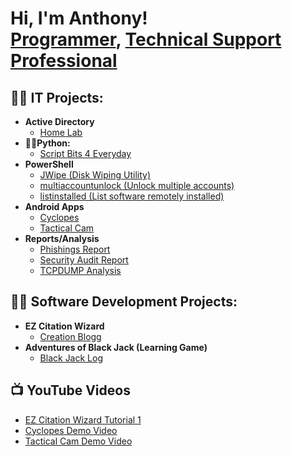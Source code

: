 <h1>Hi, I'm Anthony! <br/><a href="https://github.com/ALNorman1">Programmer</a>, <a href="">Technical Support Professional</a>

<h2>👨‍💻 IT Projects:</h2>


- <b>Active Directory</b>
  - [Home Lab](https://github.com/ALNorman/ActiveDirectoryLab)
- <b>👨‍💻Python:</b>
  - [Script Bits 4 Everyday](https://github.com/ALNorman/Python-Script-Bits)
- <b>PowerShell</b>
  - [JWipe (Disk Wiping Utility)](https://github.com/ALNorman/Python-Script-Bits)
  - [multiaccountunlock (Unlock multiple accounts)](https://github.com/ALNorman/PowerShell2)
  - [listinstalled (List software remotely installed)](https://github.com/ALNorman/PowerShell3)
- <b>Android Apps</b>
  - [Cyclopes](https://www.youtube.com/watch?v=6LUulpEZvL4)
  - [Tactical Cam](https://www.youtube.com/watch?v=pi1Rk78jrf0)
- <b>Reports/Analysis</b>
  - [Phishings Report](https://github.com/ALNorman/Cybersecurity1)
  - [Security Audit Report](https://github.com/ALNorman/SecurityAudit)
  - [TCPDUMP Analysis](https://github.com/ALNorman/Analysis-DNS-ICMP-Traffic)
<h2>👨‍💻 Software Development Projects:</h2>

- <b>EZ Citation Wizard</b>
  - [Creation Blogg](https://citationwizard.blogspot.com/)
- <b>Adventures of Black Jack (Learning Game)</b>
  - [Black Jack Log](https://github.com/ALNorman/Blackjack) 
    
<h2>📺  YouTube Videos</h2>

- [EZ Citation Wizard Tutorial 1](https://youtu.be/G5ife5wJSlE)
- [Cyclopes Demo Video](https://www.youtube.com/watch?v=6LUulpEZvL4)
- [Tactical Cam Demo Video](https://www.youtube.com/watch?v=pi1Rk78jrf0)
